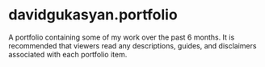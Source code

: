 # davidgukasyan.portfolio
A portfolio containing some of my work over the past 6 months.
It is recommended that viewers read any descriptions, guides, and disclaimers associated with each portfolio item.
